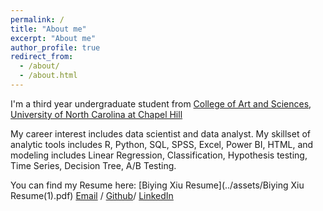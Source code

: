 ```yaml
---
permalink: /
title: "About me"
excerpt: "About me"
author_profile: true
redirect_from: 
  - /about/
  - /about.html
---
```


I'm a third year undergraduate student from [College of Art and Sciences](https://www.unc.edu/school/college-of-arts-sciences/), [University of North Carolina at Chapel Hill](https://www.unc.edu/) 

My career interest includes data scientist and data analyst. My skillset of analytic tools includes R, Python, SQL, SPSS, Excel, Power BI, HTML, and modeling includes Linear Regression, Classification, Hypothesis testing, Time Series, Decision Tree, A/B Testing.

You can find my Resume here: [Biying Xiu Resume](../assets/Biying Xiu Resume(1).pdf)
[Email](biying@ad.unc.edu) / [Github](https://github.com/Biying-Xiu)/ [LinkedIn](https://www.linkedin.com/in/biying-xiu-03ab8121a/)

